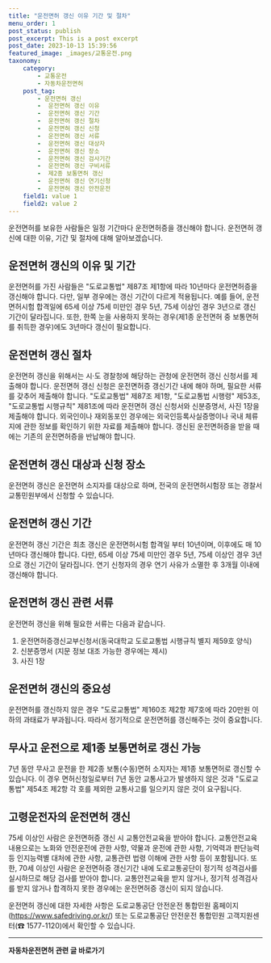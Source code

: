 ```yaml
---
title: "운전면허 갱신 이유 기간 및 절차"
menu_order: 1
post_status: publish
post_excerpt: This is a post excerpt
post_date: 2023-10-13 15:39:56
featured_image: _images/교통운전.png
taxonomy:
    category:
        - 교통운전
        - 자동차운전면허
    post_tag:
        - 운전면허 갱신
        -  운전면허 갱신 이유
        -  운전면허 갱신 기간
        -  운전면허 갱신 절차
        -  운전면허 갱신 신청
        -  운전면허 갱신 서류
        -  운전면허 갱신 대상자
        -  운전면허 갱신 장소
        -  운전면허 갱신 검사기간
        -  운전면허 갱신 구비서류
        -  제2종 보통면허 갱신
        -  운전면허 갱신 연기신청
        -  운전면허 갱신 안전운전
    field1: value 1
    field2: value 2
---
```



운전면허를 보유한 사람들은 일정 기간마다 운전면허증을 갱신해야 합니다. 운전면허 갱신에 대한 이유, 기간 및 절차에 대해 알아보겠습니다.

## 운전면허 갱신의 이유 및 기간

운전면허를 가진 사람들은 "도로교통법" 제87조 제1항에 따라 10년마다 운전면허증을 갱신해야 합니다. 다만, 일부 경우에는 갱신 기간이 다르게 적용됩니다. 예를 들어, 운전면허시험 합격일에 65세 이상 75세 미만인 경우 5년, 75세 이상인 경우 3년으로 갱신 기간이 달라집니다. 또한, 한쪽 눈을 사용하지 못하는 경우(제1종 운전면허 중 보통면허를 취득한 경우)에도 3년마다 갱신이 필요합니다.

## 운전면허 갱신 절차

운전면허 갱신을 위해서는 시·도 경찰청에 해당하는 관청에 운전면허 갱신 신청서를 제출해야 합니다. 운전면허 갱신 신청은 운전면허증 갱신기간 내에 해야 하며, 필요한 서류를 갖추어 제출해야 합니다. "도로교통법" 제87조 제1항, "도로교통법 시행령" 제53조, "도로교통법 시행규칙" 제81조에 따라 운전면허 갱신 신청서와 신분증명서, 사진 1장을 제출해야 합니다. 외국인이나 재외동포인 경우에는 외국인등록사실증명이나 국내 체류지에 관한 정보를 확인하기 위한 자료를 제출해야 합니다. 갱신된 운전면허증을 받을 때에는 기존의 운전면허증을 반납해야 합니다.

## 운전면허 갱신 대상과 신청 장소

운전면허 갱신은 운전면허 소지자를 대상으로 하며, 전국의 운전면허시험장 또는 경찰서 교통민원부에서 신청할 수 있습니다.

## 운전면허 갱신 기간

운전면허 갱신 기간은 최초 갱신은 운전면허시험 합격일 부터 10년이며, 이후에도 매 10년마다 갱신해야 합니다. 다만, 65세 이상 75세 미만인 경우 5년, 75세 이상인 경우 3년으로 갱신 기간이 달라집니다. 연기 신청자의 경우 연기 사유가 소멸한 후 3개월 이내에 갱신해야 합니다.

## 운전면허 갱신 관련 서류

운전면허 갱신을 위해 필요한 서류는 다음과 같습니다.
1. 운전면허증갱신교부신청서(동국대학교 도로교통법 시행규칙 별지 제59호 양식)
2. 신분증명서 (지문 정보 대조 가능한 경우에는 제시)
3. 사진 1장

## 운전면허 갱신의 중요성

운전면허를 갱신하지 않은 경우 "도로교통법" 제160조 제2항 제7호에 따라 20만원 이하의 과태료가 부과됩니다. 따라서 정기적으로 운전면허를 갱신해주는 것이 중요합니다.

## 무사고 운전으로 제1종 보통면허로 갱신 가능

7년 동안 무사고 운전을 한 제2종 보통(수동)면허 소지자는 제1종 보통면허로 갱신할 수 있습니다. 이 경우 면허신청일로부터 7년 동안 교통사고가 발생하지 않은 것과 "도로교통법" 제54조 제2항 각 호를 제외한 교통사고를 일으키지 않은 것이 요구됩니다.

## 고령운전자의 운전면허 갱신

75세 이상인 사람은 운전면허증 갱신 시 교통안전교육을 받아야 합니다. 교통안전교육 내용으로는 노화와 안전운전에 관한 사항, 약물과 운전에 관한 사항, 기억력과 판단능력 등 인지능력별 대처에 관한 사항, 교통관련 법령 이해에 관한 사항 등이 포함됩니다. 또한, 70세 이상인 사람은 운전면허증 갱신기간 내에 도로교통공단이 정기적 성격검사를 실시하므로 해당 검사를 받아야 합니다. 교통안전교육을 받지 않거나, 정기적 성격검사를 받지 않거나 합격하지 못한 경우에는 운전면허증 갱신이 되지 않습니다.

운전면허 갱신에 대한 자세한 사항은 도로교통공단 안전운전 통합민원 홈페이지(https://www.safedriving.or.kr/) 또는 도로교통공단 안전운전 통합민원 고객지원센터(☎ 1577-1120)에서 확인할 수 있습니다.

<!-- wp:separator -->
<hr class="wp-block-separator has-alpha-channel-opacity"/>
<!-- /wp:separator -->
<!-- wp:group {"backgroundColor":"base","layout":{"type":"constrained"}} -->
<div class="wp-block-group has-base-background-color has-background"><!-- wp:paragraph {"align":"center","fontSize":"large"} -->
<p class="has-text-align-center has-large-font-size"><strong>자동차운전면허 관련 글 바로가기</strong></p>
<!-- /wp:paragraph -->


<!-- wp:latest-posts
{"categories":[{"id":2641,"count":19,"description":"","link":"https://uknowlaw.com/category/%ec%9e%90%eb%8f%99%ec%b0%a8%ec%9a%b4%ec%a0%84%eb%a9%b4%ed%97%88/","name":"자동차운전면허","slug":"자동차운전면허","taxonomy":"category","parent":0,"meta":[],"_links":{"self":[{"href":"https://uknowlaw.com/wp-json/wp/v2/categories/2641"}],"collection":[{"href":"https://uknowlaw.com/wp-json/wp/v2/categories"}],"about":[{"href":"https://uknowlaw.com/wp-json/wp/v2/taxonomies/category"}],"wp:post_type":[{"href":"https://uknowlaw.com/wp-json/wp/v2/posts?categories=2641"}],"curies":[{"name":"wp","href":"https://api.w.org/{rel}","templated":true}]}}],"postsToShow":100,"excerptLength":28,"postLayout":"grid","columns":2,"featuredImageAlign":"left","featuredImageSizeSlug":"large","fontSize":"medium"} /--></div>
<!-- /wp:group -->